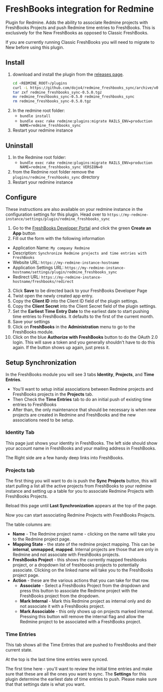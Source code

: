 # FreshBooks integration for Redmine

Plugin for Redmine. Adds the ability to associate Redmine projects with FreshBooks
Projects and push Redmine time entries to FreshBooks. This is exclusively for
the New FreshBooks as opposed to Classic FreshBooks.

If you are currently running Classic FreshBooks you will need to migrate to New
before using this plugin.

## Install

  1. download and install the plugin from the [releases page](https://github.com/dojo4/redmine_freshbooks_sync/releases).
      ```sh
      cd <REDMINE_ROOT>/plugins
      curl -L https://github.com/dojo4/redmine_freshbooks_sync/archive/v0.5.0.tar.gz -o redmine_freshbooks_sync-0.5.0.tgz
      tar zxf redmine_freshbooks_sync-0.5.0.tgz
      mv redmine_freshbooks_sync-0.5.0 redmine_freshbooks_sync
      rm redmine_freshbooks_sync-0.5.0.tgz
      ```
  2. In the redmine root folder:
     * `bundle install`
     * `bundle exec rake redmine:plugins:migrate RAILS_ENV=production NAME=redmine_freshbooks_sync`
  3. Restart your redmine instance

## Uninstall

  1. In the Redmine root folder:
     * `bundle exec rake redmine:plugins:migrate RAILS_ENV=production NAME=redmine_freshbooks_sync VERSION=0`
  2. from the Redmine root folder remove the `plugins/redmine_freshbooks_sync`
     directory
  3. Restart your redmine instance

## Configure

These instructions are also available on your redmine instance in the
configuration settings for this plugin.  Head over to `https://my-redmine-instance/settings/plugin/redmine_freshbooks_sync`

1. Go to the [FreshBooks Developer Portal](https://my.freshbooks.com/#/developer) and click the green **Create an App** button
2. Fill out the form with the following information
  * Application Name: `My company Redmine`
  * Description: `Synchronize Redmine projects and time entries with FreshBooks`
  * Website URL: `https://my-redmine-instance-hostname`
  * Application Settings URL: `https://my-redmine-instance-hostname/settings/plugin/redmine_freshbooks_sync`
  * Redirect URL: `https://my-redmine-instance-hostname/freshbooks/redirect`
3. Click **Save** to be directed back to your FreshBooks Developer Page
4. Twist open the newly created app entry.
5. Copy the **Client ID** into the Client ID field of the plugin settings.
6. Copy the **Client Secret** into the Client Secret field of the plugin settings.
7. Set the **Earliest Time Entry Date** to the earliest date to start pushing
   time entries to FreshBooks. It defaults to the first of the current month.
7. Save your settings
8. Click on **FreshBooks** in the **Administration** menu to go to the FreshBooks module.
9. Click on the blue **Authorize with FreshBooks** button to do the OAuth 2.0
   login. This will save a token and you generally shouldn't have to do this
   again. If the button shows up again, just press it.

## Setup Synchronization

In the FreshBooks module you will see 3 tabs **Identity**, **Projects**, and
**Time Entries**.

* You'll want to setup initial associations between Redmine projects and FreshBooks
  projects in the **Projects** tab.
* Then Check the **Time Entries** tab to do an initial push of existing time 
  entries to FreshBooks
* After than, the only maintenance that should be necessary is when new projects
  are created in Redmine and FreshBooks and the new associations need to be
  setup.

### Identity Tab

This page just shows your identity in FreshBooks. The left side should show your
account name in FreshBooks and your mailing address in FreshBooks.

The Right side are a few handy deep links into FreshBooks.

### Projects tab

The first thing you will want to do is push the **Sync Projects** button, this
will start pulling a list all the active projects from FreshBooks to your
redmine instance and setting up a table for you to associate Redmine Projects
with FreshBooks Projects.

Reload this page until **Last Synchronization** appears at the top of
the page.

Now you can start associating Redmine Projects with FreshBooks Projects.

The table columns are:

* **Name** - The Redmine project name - clicking on the name will take you to
    the Redmine project page.
* **Mapping State** - the state of the redmine project mapping. This can be
    **internal**, **unmapped**, **mapped**. Internal projects are those that are
    only in Redmine and not associate with FreshBooks projects.
* **FreshBooks Project** - this shows the currently mapped freshbooks project,
    or a dropdown list of freshbooks projects to potentially associate. Clicking
    on the linked name will take you to the FreshBooks project page.
* **Action** - these are the various actions that you can take for that row.
  * **Associate** - Select a FreshBooks Project from the dropdown and press this
      button to associate the Redmine project with the FreshBooks project from
      the dropdown.
  * **Mark Internal** - Mark this Redmine project as internal only and do not
      associate it with a FreshBooks project.
  * **Mark Associable** - this only shows up on projects marked internal.
      Pressing this button will remove the internal flag and allow the Redmine
      project to be associated with a FreshBooks project.

### Time Entries

This tab shows all the Time Entries that are pushed to FreshBooks and their
current state.

At the top is the last time time entries were synced.

The first time here - you'll want to review the initial time entries and make
sure that these are all the ones you want to sync. The **Settings** for this
plugin determine the earliest date of time entries to push. Please make sure that
that settings date is what you want.

##
